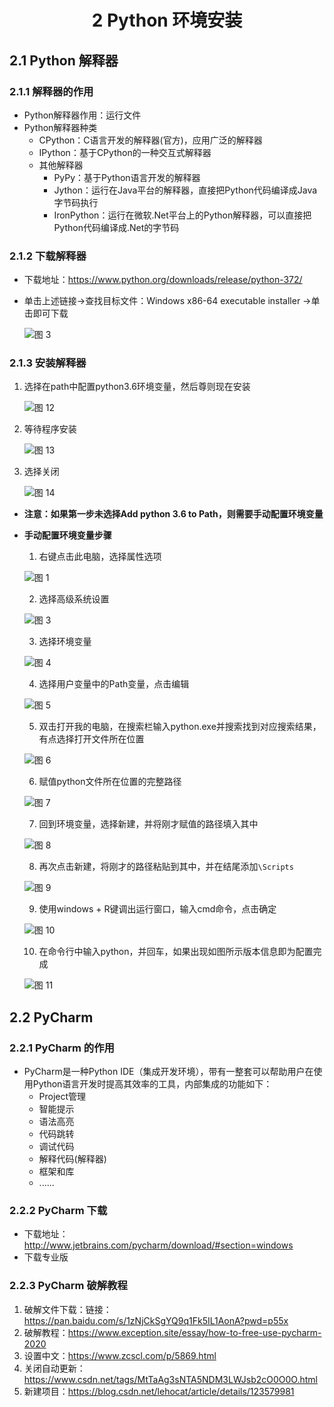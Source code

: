 # <center>2 Python 环境安装

## 2.1 Python 解释器

### 2.1.1 解释器的作用

- Python解释器作用：运行文件
- Python解释器种类
  - CPython：C语言开发的解释器(官方)，应用广泛的解释器
  - IPython：基于CPython的一种交互式解释器
  - 其他解释器
    - PyPy：基于Python语言开发的解释器
    - Jython：运行在Java平台的解释器，直接把Python代码编译成Java字节码执行
    - IronPython：运行在微软.Net平台上的Python解释器，可以直接把Python代码编译成.Net的字节码

### 2.1.2 下载解释器

- 下载地址：https://www.python.org/downloads/release/python-372/
- 单击上述链接→查找目标文件：Windows x86-64 executable installer →单击即可下载

    ![图 3](../images/c1b131f72a8b4f1177223b3b2f2750d624ca605ae1a7ac717f3731d34df3b8b7.png)  



### 2.1.3 安装解释器

1. 选择在path中配置python3.6环境变量，然后尊则现在安装

    ![图 12](../images/720102883ba2480c1e0e4b6f3ed5aeeb18e45a6bc9c08d6b9611af2d0983635c.png)  

2. 等待程序安装

    ![图 13](../images/672d6b8347a1288d2a740d61a60dfae9fa65702cc31b3cff44bbd015e5ac19ff.png)  

3. 选择关闭

    ![图 14](../images/c500b4d3c3b49973df762f493ec64fbcc3727ee67536ad5bae1195e473569db6.png)  


 
- **注意：如果第一步未选择Add python 3.6 to Path，则需要手动配置环境变量**


- **手动配置环境变量步骤**

  1. 右键点击此电脑，选择属性选项

    ![图 1](../images/f564233484570db370a9c314cde7ca6c5d0239ce9e03880ecba562102641be54.png)  

  2. 选择高级系统设置

    ![图 3](../images/dd8d12005da6e410f2d3a332172c027450af537d458c191b0b544f5a265f0f32.png)  

  3. 选择环境变量

    ![图 4](../images/705fbc3a6376d1d587cbe1985ffbc52ce9b2e0136ab449e0ad8646b7973357d1.png)  

  4. 选择用户变量中的Path变量，点击编辑

    ![图 5](../images/a395c3ebce1ce2278585d0e517ba520b2ad1b61f532c76f27653e2344ed85902.png)  

  5. 双击打开我的电脑，在搜索栏输入python.exe并搜索找到对应搜索结果，有点选择打开文件所在位置

    ![图 6](../images/0c81412fe43d9b0330ed1a242da562995312b1c7410a5bcbe590976fa7887acc.png)  

  6. 赋值python文件所在位置的完整路径

    ![图 7](../images/f915a8b560ec73dddd91641722e63202a6ce924cc6e7f1c9d0766fd91cb64d30.png)  

  7. 回到环境变量，选择新建，并将刚才赋值的路径填入其中

    ![图 8](../images/54292ba42e44c6015f6b1a42023aa27cd5725b7f8995a6ad5583dd23f5449b19.png)  

  8. 再次点击新建，将刚才的路径粘贴到其中，并在结尾添加`\Scripts`

    ![图 9](../images/e232b734059e5acde997582e88f36c259df061ee835fc247ad8d8b86be22281a.png)  

  9.  使用windows + R键调出运行窗口，输入cmd命令，点击确定

    ![图 10](../images/5f920f3283ff5200907449f9600f869f95dc65527bc0fe3ecc6683c7bc7480a3.png)  

  10. 在命令行中输入python，并回车，如果出现如图所示版本信息即为配置完成

    ![图 11](../images/c1a467af111097d0f32e08066fd199b2304d4ce63fbdd0b2b21390fcf3fb3a55.png)  



## 2.2 PyCharm

### 2.2.1 PyCharm 的作用

- PyCharm是一种Python IDE（集成开发环境），带有一整套可以帮助用户在使用Python语言开发时提高其效率的工具，内部集成的功能如下：
  - Project管理
  - 智能提示
  - 语法高亮
  - 代码跳转
  - 调试代码
  - 解释代码(解释器)
  - 框架和库
  - ......

### 2.2.2 PyCharm 下载

- 下载地址：http://www.jetbrains.com/pycharm/download/#section=windows
- 下载专业版

### 2.2.3 PyCharm 破解教程

1. 破解文件下载：链接：https://pan.baidu.com/s/1zNjCkSgYQ9q1Fk5IL1AonA?pwd=p55x 
2. 破解教程：https://www.exception.site/essay/how-to-free-use-pycharm-2020
3. 设置中文：https://www.zcscl.com/p/5869.html
4. 关闭自动更新：https://www.csdn.net/tags/MtTaAg3sNTA5NDM3LWJsb2cO0O0O.html
5. 新建项目：https://blog.csdn.net/lehocat/article/details/123579981